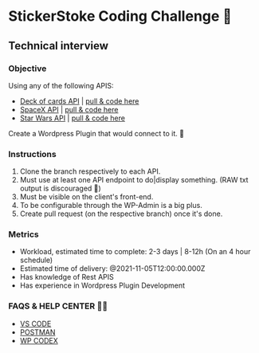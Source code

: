 # StickerStoke Coding Challenge 🎃

Technical interview
-----------

### Objective
Using any of the following APIS:
- [Deck of cards API](https://deckofcardsapi.com/) | [pull & code here](https://github.com/StickerStoke/ss-oct-challenge--/tree/cards-api)
- [SpaceX API](https://github.com/r-spacex/SpaceX-API) | [pull & code here](https://github.com/StickerStoke/ss-oct-challenge--/tree/spacex-api)
- [Star Wars API](https://swapi.dev/) | [pull & code here](https://github.com/StickerStoke/ss-oct-challenge--/tree/sw-api)

Create a Wordpress Plugin that would connect to it. 🚀

### Instructions
1) Clone the branch respectively to each API.
2) Must use at least one API endpoint to do|display something. (RAW txt output is discouraged 🚩)
3) Must be visible on the client's front-end.
4) To be configurable through the WP-Admin is a big plus.
5) Create pull request (on the respective branch) once it's done.

### Metrics
- Workload, estimated time to complete: 2-3 days | 8-12h (On an 4 hour schedule)
- Estimated time of delivery: @2021-11-05T12:00:00.000Z
- Has knowledge of Rest APIS
- Has experience in Wordpress Plugin Development

### FAQS & HELP CENTER 🧛🏻
- [VS CODE](https://code.visualstudio.com/)
- [POSTMAN](https://www.postman.com/)
- [WP CODEX](https://codex.wordpress.org/Main_Page)
